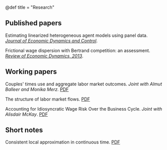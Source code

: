 @def title = "Research"

## Published papers

Estimating linearized heterogeneous agent models using panel data. [*Journal of Economic Dynamics and Control*](https://www.sciencedirect.com/science/article/pii/S0165188920300506).

Frictional wage dispersion with Bertrand competition: an assessment. [*Review of Economic Dynamics, 2013*](https://www.sciencedirect.com/science/article/pii/S1094202513000094).


## Working papers

Couples' times use and aggregate labor market outcomes. *Joint with Almut Balleer and Monika Merz.* [PDF](http://ftp.iza.org/dp14468.pdf)

The structure of labor market flows. [PDF](/assets/pdf/structure-of-labor-market-flows.pdf)

Accounting for Idiosyncratic Wage Risk Over the Business Cycle. *Joint with Alisdair McKay*. [PDF](/assets/pdf/wage_vol.pdf)

## Short notes

Consistent local approximation in continuous time. [PDF](/assets/pdf/consistent-local-continuous.pdf)

